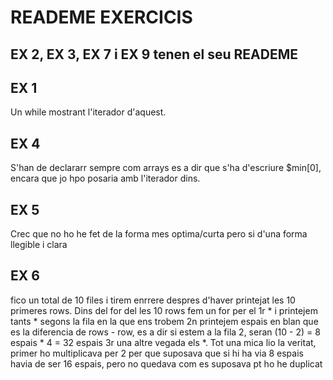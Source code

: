 # READEME EXERCICIS
## EX 2, EX 3, EX 7 i EX 9 tenen el seu READEME 
## EX 1
Un while mostrant l'iterador d'aquest.

## EX 4
S'han de declararr sempre com arrays es a dir que s'ha d'escriure $min[0], encara que jo hpo posaria amb l'iterador dins.

## EX 5
Crec que no ho he fet de la forma mes optima/curta pero si d'una forma llegible i clara

## EX 6
fico un total de 10 files i tirem enrrere despres d'haver printejat les 10 primeres rows.
Dins del for del les 10 rows fem un for per el 1r * i printejem tants * segons la fila en la que ens trobem 
2n printejem espais en blan que es la diferencia de rows - row, es a dir si estem a la fila 2, seran (10 - 2) = 8 espais * 4 = 32 espais 
3r una altre vegada els *.
Tot una mica lio la veritat, primer ho multiplicava per 2 per que suposava que si hi ha via 8 espais havia de ser 16 espais, pero no quedava com es suposava pt ho he duplicat